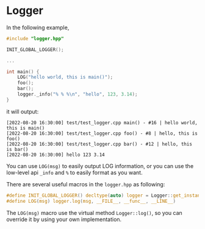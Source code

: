 # Logger 

In the following example,

```cpp
#include "logger.hpp"

INIT_GLOBAL_LOGGER();

...

int main() {
    LOG("hello world, this is main()");
    foo();
    bar();
    logger._info("% % %\n", "hello", 123, 3.14);
}
```
it will output:

```
[2022-08-20 16:30:00] test/test_logger.cpp main() - #16 | hello world, this is main()
[2022-08-20 16:30:00] test/test_logger.cpp foo() - #8 | hello, this is foo()
[2022-08-20 16:30:00] test/test_logger.cpp bar() - #12 | hello, this is bar()
[2022-08-20 16:30:00] hello 123 3.14
```

You can use `LOG(msg)` to easily output LOG information, 
or you can use the low-level api `_info` and `%` to easily format as you want.

There are several useful macros in the `logger.hpp` as following:

```c
#define INIT_GLOBAL_LOGGER() decltype(auto) logger = Logger::get_instance()
#define LOG(msg) logger.log(msg, __FILE__, __func__, __LINE__)
```

The `LOG(msg)` macro use the virtual method `Logger::log()`, 
so you can override it by using your own implementation.

